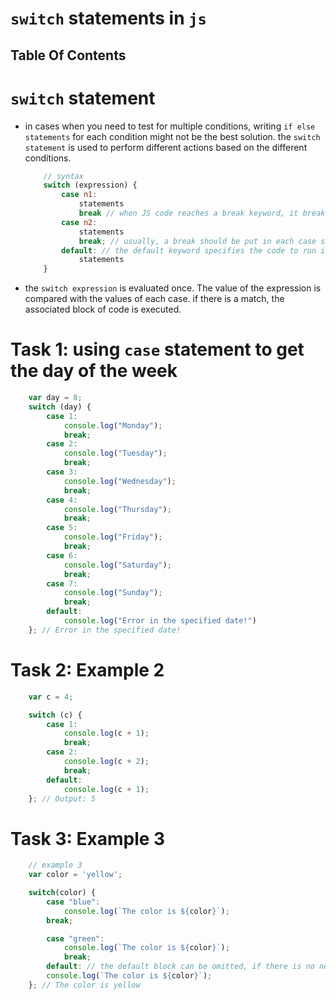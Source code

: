 # `switch` statements in `js`

## Table Of Contents

# `switch` statement
* in cases when you need to test for multiple conditions, writing `if else statements` for each condition might not be the best solution. the `switch statement` is used to perform  different actions based on the different conditions.

    ```js
        // syntax
        switch (expression) {
            case n1:
                statements
                break // when JS code reaches a break keyword, it breaks out of the switch block .this will stop the executuion of more code and case testing inside the block
            case n2:
                statements
                break; // usually, a break should be put in each case statement
            default: // the default keyword specifies the code to run if there is no case match
                statements
        }
    ```
* the `switch expression` is evaluated once. The value of the expression is compared with the values of each case. if there is a match, the associated block of code is executed.

# Task 1: using `case` statement to get the day of the week
```js
    var day = 8;
    switch (day) {
        case 1:
            console.log("Monday");
            break;
        case 2:
            console.log("Tuesday");
            break;
        case 3:
            console.log("Wednesday");
            break;
        case 4:
            console.log("Thursday");
            break;
        case 5:
            console.log("Friday");
            break;
        case 6:
            console.log("Saturday");
            break;
        case 7:
            console.log("Sunday");
            break;
        default:
            console.log("Error in the specified date!")
    }; // Error in the specified date!
```

# Task 2: Example 2
```js
    var c = 4;

    switch (c) {
        case 1:
            console.log(c + 1);
            break;
        case 2:
            console.log(c + 2);
            break;
        default:
            console.log(c + 1);
    }; // Output: 5
```

# Task 3: Example 3
```js
    // example 3
    var color = 'yellow';

    switch(color) {
        case "blue":
            console.log(`The color is ${color}`);
        break;

        case "green":
            console.log(`The color is ${color}`);
            break;
        default: // the default block can be omitted, if there is no need to handle the case when no match is found
        console.log(`The color is ${color}`);
    }; // The color is yellow
```